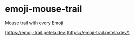 # emoji-mouse-trail
Mouse trail with every Emoji

[https://emoji-trail.petela.dev](https://emoji-trail.petela.dev/)
